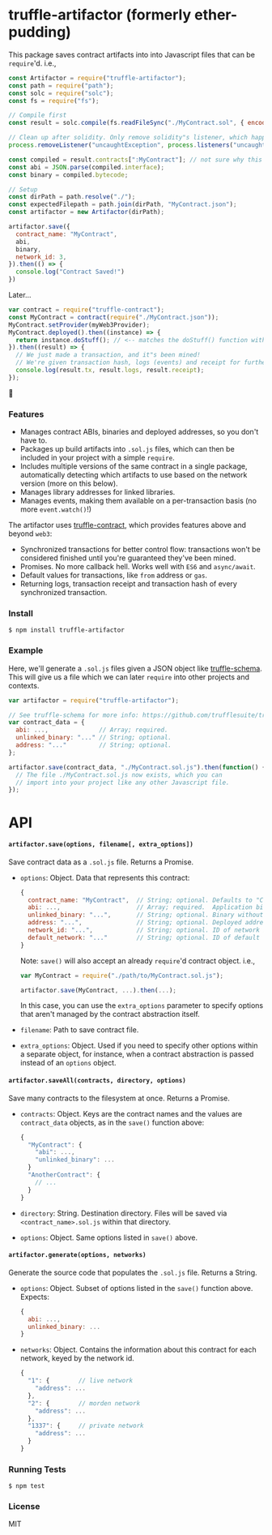 # truffle-artifactor (formerly ether-pudding)

This package saves contract artifacts into into Javascript files that can be `require`'d. i.e.,

```javascript
const Artifactor = require("truffle-artifactor");
const path = require("path");
const solc = require("solc");
const fs = require("fs");

// Compile first
const result = solc.compile(fs.readFileSync("./MyContract.sol", { encoding: "utf8" }), 1);

// Clean up after solidity. Only remove solidity"s listener, which happens to be the first.
process.removeListener("uncaughtException", process.listeners("uncaughtException")[0]);

const compiled = result.contracts[":MyContract"]; // not sure why this is getting prepended with :
const abi = JSON.parse(compiled.interface);
const binary = compiled.bytecode;

// Setup
const dirPath = path.resolve("./");
const expectedFilepath = path.join(dirPath, "MyContract.json");
const artifactor = new Artifactor(dirPath);

artifactor.save({
  contract_name: "MyContract",
  abi,
  binary,
  network_id: 3,
}).then(() => {
  console.log("Contract Saved!")
})
```

Later...
```javascript
var contract = require("truffle-contract");
const MyContract = contract(require("./MyContract.json"));
MyContract.setProvider(myWeb3Provider);
MyContract.deployed().then((instance) => {
  return instance.doStuff(); // <-- matches the doStuff() function within MyContract.sol.
}).then((result) => {
  // We just made a transaction, and it"s been mined!
  // We're given transaction hash, logs (events) and receipt for further processing.
  console.log(result.tx, result.logs, result.receipt);
});
```

👏

### Features

* Manages contract ABIs, binaries and deployed addresses, so you don't have to.
* Packages up build artifacts into `.sol.js` files, which can then be included in your project with a simple `require`.
* Includes multiple versions of the same contract in a single package, automatically detecting which artifacts to use based on the network version (more on this below).
* Manages library addresses for linked libraries.
* Manages events, making them available on a per-transaction basis (no more `event.watch()`!)

The artifactor uses [truffle-contract](https://github.com/trufflesuite/truffle-contract), which provides features above and beyond `web3`:

* Synchronized transactions for better control flow: transactions won't be considered finished until you're guaranteed they've been mined.
* Promises. No more callback hell. Works well with `ES6` and `async/await`.
* Default values for transactions, like `from` address or `gas`.
* Returning logs, transaction receipt and transaction hash of every synchronized transaction.

### Install

```
$ npm install truffle-artifactor
```

### Example

Here, we'll generate a `.sol.js` files given a JSON object like [truffle-schema](https://github.com/trufflesuite/truffle-schema). This will give us a file which we can later `require` into other projects and contexts.

```javascript
var artifactor = require("truffle-artifactor");

// See truffle-schema for more info: https://github.com/trufflesuite/truffle-schema
var contract_data = {
  abi: ...,              // Array; required.
  unlinked_binary: "..." // String; optional.
  address: "..."         // String; optional.
};

artifactor.save(contract_data, "./MyContract.sol.js").then(function() {
  // The file ./MyContract.sol.js now exists, which you can
  // import into your project like any other Javascript file.
});
```
# API

#### `artifactor.save(options, filename[, extra_options])`

Save contract data as a `.sol.js` file. Returns a Promise.

* `options`: Object. Data that represents this contract:

    ```javascript
    {
      contract_name: "MyContract",  // String; optional. Defaults to "Contract"
      abi: ...,                     // Array; required.  Application binary interface.
      unlinked_binary: "...",       // String; optional. Binary without resolve library links.
      address: "...",               // String; optional. Deployed address of contract.
      network_id: "...",            // String; optional. ID of network being saved within abstraction.
      default_network: "..."        // String; optional. ID of default network this abstraction should use.
    }
    ```

    Note: `save()` will also accept an already `require`'d contract object. i.e.,

    ```javascript
    var MyContract = require("./path/to/MyContract.sol.js");

    artifactor.save(MyContract, ...).then(...);
    ```

  In this case, you can use the `extra_options` parameter to specify options that aren't managed by the contract abstraction itself.

* `filename`: Path to save contract file.
* `extra_options`: Object. Used if you need to specify other options within a separate object, for instance, when a contract abstraction is passed instead of an `options` object.

#### `artifactor.saveAll(contracts, directory, options)`

Save many contracts to the filesystem at once. Returns a Promise.

* `contracts`: Object. Keys are the contract names and the values are `contract_data` objects, as in the `save()` function above:

    ```javascript
    {
      "MyContract": {
        "abi": ...,
        "unlinked_binary": ...
      }
      "AnotherContract": {
        // ...
      }
    }
    ```

* `directory`: String. Destination directory. Files will be saved via `<contract_name>.sol.js` within that directory.
* `options`: Object. Same options listed in `save()` above.

#### `artifactor.generate(options, networks)`

Generate the source code that populates the `.sol.js` file. Returns a String.

* `options`: Object. Subset of options listed in the `save()` function above. Expects:

    ```javascript
  {
      abi: ...,
      unlinked_binary: ...
  }
  ```

* `networks`: Object. Contains the information about this contract for each network, keyed by the network id.

    ```javascript
    {
      "1": {        // live network
        "address": ...
      },
      "2": {        // morden network
        "address": ...
      },
      "1337": {     // private network
        "address": ...
      }
    }
    ```

### Running Tests

```
$ npm test
```

### License

MIT
